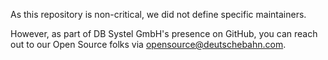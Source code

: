 As this repository is non-critical, we did not define specific maintainers.

However, as part of DB Systel GmbH's presence on GitHub, you can reach out to
our Open Source folks via <opensource@deutschebahn.com>.
